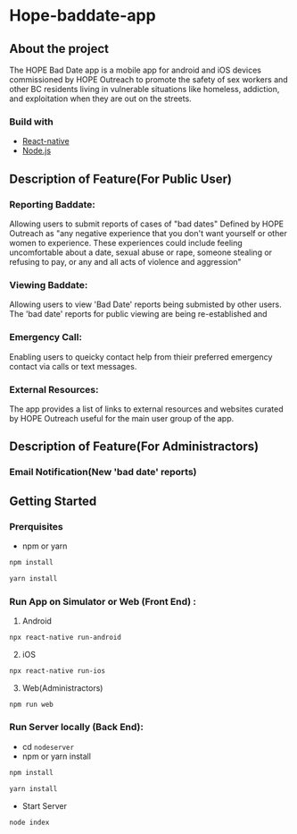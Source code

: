 # Hope-baddate-app
## About the project
The HOPE Bad Date app is a mobile app for android and iOS devices commissioned by HOPE Outreach to promote the safety of sex workers and other BC residents living in vulnerable situations like homeless, addiction, and exploitation when they are out on the streets.
### Build with
* [React-native](https://reactnative.dev)
* [Node.js](https://nodejs.org/en/)
## Description of Feature(For Public User)
### Reporting Baddate:
Allowing users to submit reports of cases of "bad dates"
Defined by HOPE Outreach as "any negative experience that you don't want yourself or other women to experience. These experiences could include feeling uncomfortable about a date, sexual abuse or rape, someone stealing or refusing to pay, or any and all acts of violence and aggression"
### Viewing Baddate:
Allowing users to view 'Bad Date' reports being submisted by other users.
The 'bad date' reports for public viewing are being re-established and
### Emergency Call:
Enabling users to queicky contact help from thieir preferred emergency contact via calls or text messages. 
### External Resources:
The app provides a list of links to external resources and websites curated by HOPE Outreach useful for the main user group of the app.
## Description of Feature(For Administractors)

### Email Notification(New 'bad date' reports)

## Getting Started

### Prerquisites
* npm or yarn
```sh
npm install
```
```sh
yarn install
```
### Run App on Simulator or Web (Front End) :
1. Android 
```sh
npx react-native run-android
``` 
2. iOS
```sh
npx react-native run-ios
```
3. Web(Administractors)
```sh
npm run web
```
### Run Server locally (Back End):
- cd `nodeserver`
- npm or yarn install
```sh
npm install
```
```sh
yarn install
```
- Start Server
```sh
node index
```
